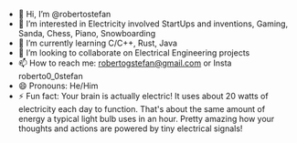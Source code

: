 - 👋 Hi, I’m @robertostefan
- 👀 I’m interested in Electricity involved StartUps and inventions, Gaming, Sanda, Chess, Piano, Snowboarding
- 🌱 I’m currently learning C/C++, Rust, Java
- 💞️ I’m looking to collaborate on Electrical Engineering projects 
- 📫 How to reach me: robertogstefan@gmail.com or Insta roberto0_0stefan
- 😄 Pronouns: He/Him
- ⚡ Fun fact: Your brain is actually electric! It uses about 20 watts of electricity each day to function. That's about the same amount of energy a typical light bulb uses in an hour. Pretty amazing how your thoughts and actions are powered by tiny electrical signals!
